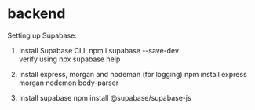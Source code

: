# backend

Setting up Supabase:

1. Install Supabase CLI:
npm i supabase --save-dev\
verify using npx supabase help

1. Install express, morgan and nodeman (for logging)
npm install express morgan nodemon body-parser

1. Install supabase
npm install @supabase/supabase-js
